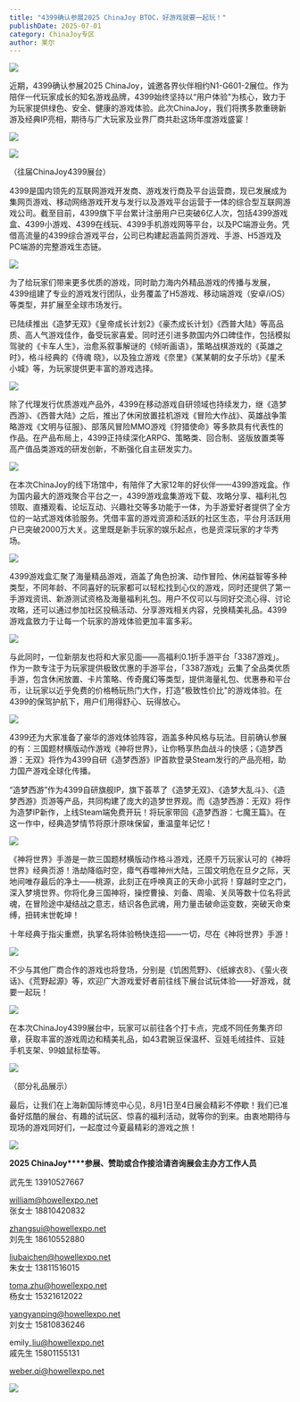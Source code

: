 ```yaml
---
title: "4399确认参展2025 ChinaJoy BTOC，好游戏就要一起玩！"
publishDate: 2025-07-01
category: ChinaJoy专区
author: 莱尔
---
```


![](https://ec-net-1251389766.cos.ap-shanghai.myqcloud.com/wp-content/uploads/2025/07/20250701231549859.png)

近期，4399确认参展2025 ChinaJoy，诚邀各界伙伴相约N1-G601-2展位。作为陪伴一代玩家成长的知名游戏品牌，4399始终坚持以“用户体验”为核心，致力于为玩家提供绿色、安全、健康的游戏体验。此次ChinaJoy，我们将携多款重磅新游及经典IP亮相，期待与广大玩家及业界厂商共赴这场年度游戏盛宴！

![](https://ec-net-1251389766.cos.ap-shanghai.myqcloud.com/wp-content/uploads/2025/07/20250701231552606.png)

![](https://ec-net-1251389766.cos.ap-shanghai.myqcloud.com/wp-content/uploads/2025/07/20250701231555185.png)

（往届ChinaJoy4399展台）

4399是国内领先的互联网游戏开发商、游戏发行商及平台运营商，现已发展成为集网页游戏、移动网络游戏开发与发行以及游戏平台运营于一体的综合型互联网游戏公司。截至目前，4399旗下平台累计注册用户已突破6亿人次，包括4399游戏盒、4399小游戏、4399在线玩、4399手机游戏网等平台，以及PC端游业务。凭借高流量的4399综合游戏平台，公司已构建起涵盖网页游戏、手游、H5游戏及PC端游的完整游戏生态链。

![](https://ec-net-1251389766.cos.ap-shanghai.myqcloud.com/wp-content/uploads/2025/07/20250701231557535.png)

为了给玩家们带来更多优质的游戏，同时助力海内外精品游戏的传播与发展，4399组建了专业的游戏发行团队，业务覆盖了H5游戏、移动端游戏（安卓/iOS）等类型，并扩展至全球市场发行。

已陆续推出《造梦无双》《皇帝成长计划2》《豪杰成长计划》《西普大陆》等高品质、高人气游戏佳作，备受玩家喜爱。同时还引进多款国内外口碑佳作，包括模拟驾驶的《卡车人生》，治愈系叙事解谜的《倾听画语》，策略战棋游戏的《英雄之时》，格斗经典的《侍魂 晓》，以及独立游戏《奈里》《某某朝的女子乐坊》《星禾小城》等，为玩家提供更丰富的游戏选择。

![](https://ec-net-1251389766.cos.ap-shanghai.myqcloud.com/wp-content/uploads/2025/07/20250701231601212.png)

除了代理发行优质游戏产品外，4399在移动游戏自研领域也持续发力，继《造梦西游》、《西普大陆》之后，推出了休闲放置挂机游戏《冒险大作战》、英雄战争策略游戏《文明与征服》、部落风冒险MMO游戏《狩猎使命》等多款具有代表性的作品。在产品布局上，4399正持续深化ARPG、策略类、回合制、竖版放置类等高产值品类游戏的研发创新，不断强化自主研发实力。

![](https://ec-net-1251389766.cos.ap-shanghai.myqcloud.com/wp-content/uploads/2025/07/20250701231603658.png)

在本次ChinaJoy的线下场馆中，有陪伴了大家12年的好伙伴——4399游戏盒。作为国内最大的游戏聚合平台之一，4399游戏盒集游戏下载、攻略分享、福利礼包领取、直播观看、论坛互动、兴趣社交等多功能于一体，为手游爱好者提供了全方位的一站式游戏体验服务。凭借丰富的游戏资源和活跃的社区生态，平台月活跃用户已突破2000万大关。这里既是新手玩家的娱乐起点，也是资深玩家的才华秀场。

![](https://ec-net-1251389766.cos.ap-shanghai.myqcloud.com/wp-content/uploads/2025/07/20250701231606538.png)

4399游戏盒汇聚了海量精品游戏，涵盖了角色扮演、动作冒险、休闲益智等多种类型，不同年龄、不同喜好的玩家都可以轻松找到心仪的游戏，同时还提供了第一手游戏资讯、新游测试资格及海量福利礼包。用户不仅可以与同好交流心得、讨论攻略，还可以通过参加社区投稿活动、分享游戏相关内容，兑换精美礼品。4399游戏盒致力于让每一个玩家的游戏体验更加丰富多彩。

![](https://ec-net-1251389766.cos.ap-shanghai.myqcloud.com/wp-content/uploads/2025/07/20250701231608596.png)

与此同时，一位新朋友也将和大家见面——高福利0.1折手游平台「3387游戏」。作为一款专注于为玩家提供极致优惠的手游平台，「3387游戏」云集了全品类优质手游，包含休闲放置、卡片策略、传奇魔幻等类型，提供海量礼包、优惠券和平台币，让玩家以近乎免费的价格畅玩热门大作，打造"极致性价比"的游戏体验。在4399的保驾护航下，用户们用得舒心、玩得放心。

![](https://ec-net-1251389766.cos.ap-shanghai.myqcloud.com/wp-content/uploads/2025/07/20250701231611320.png)

4399还为大家准备了豪华的游戏体验阵容，涵盖多种风格与玩法。目前确认参展的有：三国题材横版动作游戏《神将世界》，让你畅享热血战斗的快感；《造梦西游：无双》将作为4399自研《造梦西游》IP首款登录Steam发行的产品亮相，助力国产游戏全球化传播。

“造梦西游”作为4399自研旗舰IP，旗下荟萃了《造梦无双》、《造梦大乱斗》、《造梦西游》页游等产品，共同构建了庞大的造梦世界观。而《造梦西游：无双》将作为造梦IP新作，上线Steam端免费开玩！将玩家带回《造梦西游：七魔王篇》。在这一作中，经典造梦情节将原汁原味保留，重温童年记忆！

![](https://ec-net-1251389766.cos.ap-shanghai.myqcloud.com/wp-content/uploads/2025/07/20250701231614974.png)

《神将世界》手游是一款三国题材横版动作格斗游戏，还原千万玩家认可的《神将世界》经典页游！浩劫降临时空，瘴气吞噬神州大陆，三国文明危在旦夕之际，天地间唯存最后的净土——桃源，此刻正在呼唤真正的天命小武将！穿越时空之门，深入梦境世界。你将化身三国神将，操控曹操、刘备、周瑜、关凤等数十位名将武魂，在冒险途中凝结战之意志，结识各色武魂，用力量击破命运变数，突破天命束缚，扭转末世乾坤！

十年经典于指尖重燃，执掌名将体验畅快连招——一切，尽在《神将世界》手游！

![](https://ec-net-1251389766.cos.ap-shanghai.myqcloud.com/wp-content/uploads/2025/07/20250701231616336.png)

不少与其他厂商合作的游戏也将登场，分别是《饥困荒野》、《纸嫁衣8》、《萤火夜话》、《荒野起源》等，欢迎广大游戏爱好者前往线下展台试玩体验——好游戏，就要一起玩！

![](https://ec-net-1251389766.cos.ap-shanghai.myqcloud.com/wp-content/uploads/2025/07/20250701231619525.png)

在本次ChinaJoy4399展台中，玩家可以前往各个打卡点，完成不同任务集齐印章，获取丰富的游戏周边和精美礼品，如43君豌豆保温杯、豆娃毛绒挂件、豆娃手机支架、99娘鼠标垫等。

![](https://ec-net-1251389766.cos.ap-shanghai.myqcloud.com/wp-content/uploads/2025/07/20250701231623285.png)

（部分礼品展示）

最后，让我们在上海新国际博览中心见，8月1日至4日展会精彩不停歇！我们已准备好炫酷的展台、有趣的试玩区、惊喜的福利活动，就等你的到来。由衷地期待与现场的游戏同好们，一起度过今夏最精彩的游戏之旅！

![](https://ec-net-1251389766.cos.ap-shanghai.myqcloud.com/wp-content/uploads/2025/07/20250701231628694.png)

**2025 ChinaJoy****参展、赞助或合作接洽请咨询展会主办方工作人员**

武先生 13910527667

william@howellexpo.net  
张女士 18810420832

zhangsui@howellexpo.net  
刘先生 18610552880

liubaichen@howellexpo.net  
朱女士 13811516015

toma.zhu@howellexpo.net  
杨女士 15321612022

yangyanping@howellexpo.net  
刘女士 15810836246

emily\_liu@howellexpo.net  
戚先生 15801155131

weber.qi@howellexpo.net

![](https://ec-net-1251389766.cos.ap-shanghai.myqcloud.com/wp-content/uploads/2025/07/20250701231633690.png)
